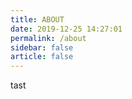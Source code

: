 ```yaml
---
title: ABOUT
date: 2019-12-25 14:27:01
permalink: /about
sidebar: false
article: false
---
```


tast